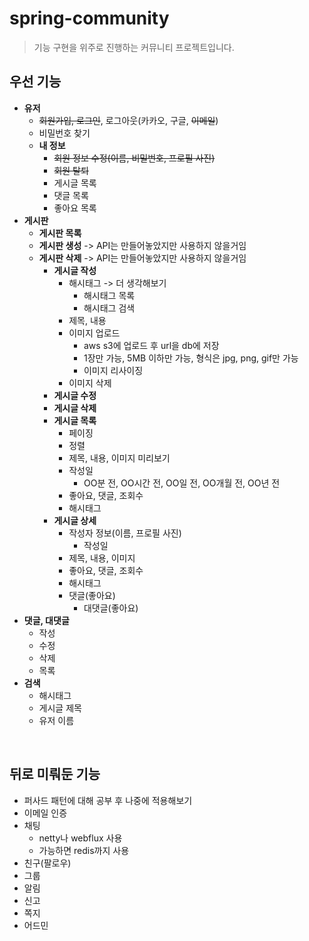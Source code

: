 # spring-community
> 기능 구현을 위주로 진행하는 커뮤니티 프로젝트입니다.
## 우선 기능
- **유저**
  - ~~회원가입, 로그인~~, 로그아웃(카카오, 구글, ~~이메일~~)
  - 비밀번호 찾기
  - **내 정보**
    - ~~회원 정보 수정(이름, 비밀번호, 프로필 사진)~~
    - ~~회원 탈퇴~~
    - 게시글 목록
    - 댓글 목록
    - 좋아요 목록
- **게시판**
    - **게시판 목록**
    - **게시판 생성** -> API는 만들어놓았지만 사용하지 않을거임
    - **게시판 삭제** -> API는 만들어놓았지만 사용하지 않을거임
      - **게시글 작성**
        - 해시태그 -> 더 생각해보기
          - 해시태그 목록
          - 해시태그 검색
        - 제목, 내용
        - 이미지 업로드 
          - aws s3에 업로드 후 url을 db에 저장
          - 1장만 가능, 5MB 이하만 가능, 형식은 jpg, png, gif만 가능
          - 이미지 리사이징
        - 이미지 삭제
      - **게시글 수정**
      - **게시글 삭제**
      - **게시글 목록**
        - 페이징
        - 정렬
        - 제목, 내용, 이미지 미리보기
        - 작성일
          - OO분 전, OO시간 전, OO일 전, OO개월 전, OO년 전
        - 좋아요, 댓글, 조회수
        - 해시태그
      - **게시글 상세**
        - 작성자 정보(이름, 프로필 사진)
          - 작성일
        - 제목, 내용, 이미지
        - 좋아요, 댓글, 조회수
        - 해시태그
        - 댓글(좋아요)
          - 대댓글(좋아요)
- **댓글, 대댓글**
  - 작성
  - 수정
  - 삭제
  - 목록
- **검색**
  - 해시태그
  - 게시글 제목
  - 유저 이름

<br/>

## 뒤로 미뤄둔 기능
- 퍼사드 패턴에 대해 공부 후 나중에 적용해보기
- 이메일 인증
- 채팅
  - netty나 webflux 사용
  - 가능하면 redis까지 사용
- 친구(팔로우)
- 그룹
- 알림
- 신고
- 쪽지
- 어드민